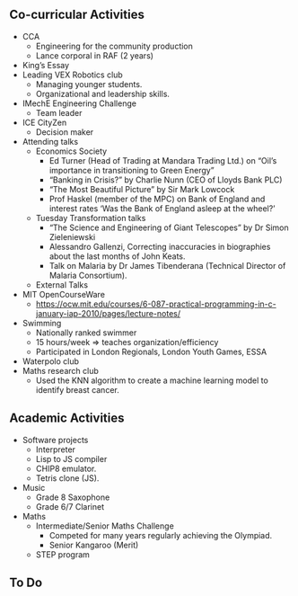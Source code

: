## Co-curricular Activities

* CCA
    * Engineering for the community production
    * Lance corporal in RAF (2 years)
* King’s Essay
* Leading VEX Robotics club
    * Managing younger students.
    * Organizational and leadership skills.
* IMechE Engineering Challenge
    * Team leader
* ICE CityZen
    * Decision maker
* Attending talks
    * Economics Society
        * Ed Turner (Head of Trading at Mandara Trading Ltd.) on “Oil’s importance in transitioning to Green Energy”
        * “Banking in Crisis?” by Charlie Nunn (CEO of Lloyds Bank PLC)
        * “The Most Beautiful Picture” by Sir Mark Lowcock
        * Prof Haskel (member of the MPC) on Bank of England and interest rates ‘Was the Bank of England asleep at the wheel?’
    * Tuesday Transformation talks
        * “The Science and Engineering of Giant Telescopes” by Dr Simon Zieleniewski
        * Alessandro Gallenzi, Correcting inaccuracies in biographies about the last months of John Keats.
        * Talk on Malaria by Dr James Tibenderana (Technical Director of Malaria Consortium).
    * External Talks
* MIT OpenCourseWare
    * https://ocw.mit.edu/courses/6-087-practical-programming-in-c-january-iap-2010/pages/lecture-notes/
* Swimming
    * Nationally ranked swimmer
    * 15 hours/week ⇒ teaches organization/efficiency
    * Participated in London Regionals, London Youth Games, ESSA
* Waterpolo club
* Maths research club
    * Used the KNN algorithm to create a machine learning model to identify breast cancer.

## Academic Activities

* Software projects
    * Interpreter
    * Lisp to JS compiler
    * CHIP8 emulator.
    * Tetris clone (JS).
* Music
    * Grade 8 Saxophone
    * Grade 6/7 Clarinet
* Maths
    * Intermediate/Senior Maths Challenge
        * Competed for many years regularly achieving the Olympiad.
        * Senior Kangaroo (Merit)
    * STEP program

## To Do